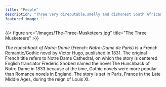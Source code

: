 ```yaml
---
title: "People"
description: "Three very direputable,smelly and dishonest South African politicians. Just kidding, they're actually three very nice guy's with strange walks and extremely funny behavoiur."
featured_image: ''
---
```

{{< figure src="/images/The-Three-Musketeers.jpg" title="The Three Musketeers" >}}

_The Hunchback of Notre-Dame_ (French: _Notre-Dame de Paris_) is a French Romantic/Gothic novel by Victor Hugo, published in 1831. The original French title refers to Notre Dame Cathedral, on which the story is centered. English translator Frederic Shoberl named the novel The Hunchback of Notre Dame in 1833 because at the time, Gothic novels were more popular than Romance novels in England. The story is set in Paris, France in the Late Middle Ages, during the reign of Louis XI.
